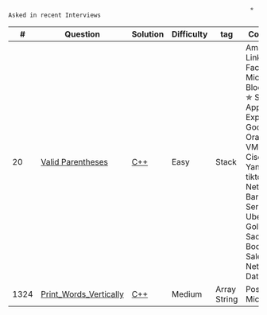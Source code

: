 																		✯ Asked in recent Interviews
| # | Question | Solution | Difficulty | tag | Companies |
|---| ------- | -------- | ---------- | --------- | --------- |
|20|[Valid Parentheses](https://leetcode.com/problems/valid-parentheses/)|[C++](./Codes/Valid_Parenthesis/Valid_Parenthesis.cpp)| Easy | Stack | Amazon ✯   LinkedIn ✯   Facebook ✯   Microsoft ✯   Bloomberg ✯   Spotify   Apple   Adobe   Expedia   Google   Oracle   VMware   Cisco   Intel   Yandex   tiktok   Arista Networks   Barclays   ServiceNow   Uber   Goldman Sachs   Booking.com   Salesforce   Netflix   Dataminr   tcs|
|1324|[Print_Words_Vertically](https://leetcode.com/problems/print-words-vertically)|[C++](./Codes/Print_Words_Vertically/Print_Words_Vertically.cpp)|Medium|Array String|Postmates ✯   Microsoft ✯|
